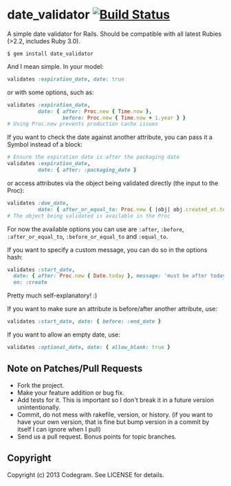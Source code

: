 # date_validator [![Build Status](https://travis-ci.org/codegram/date_validator.png?branch=master)](https://travis-ci.org/codegram/date_validator)


A simple date validator for Rails. Should be compatible with all latest Rubies (>2.2, includes Ruby 3.0).


```shell
$ gem install date_validator
```

And I mean simple. In your model:

```ruby
validates :expiration_date, date: true
```

or with some options, such as:

```ruby
validates :expiration_date,
          date: { after: Proc.new { Time.now },
                  before: Proc.new { Time.now + 1.year } }
# Using Proc.new prevents production cache issues
```

If you want to check the date against another attribute, you can pass it
a Symbol instead of a block:

```ruby
# Ensure the expiration date is after the packaging date
validates :expiration_date,
          date: { after: :packaging_date }
```

or access attributes via the object being validated directly (the input to the Proc):

```ruby
validates :due_date,
          date: { after_or_equal_to: Proc.new { |obj| obj.created_at.to_date }
# The object being validated is available in the Proc
```

For now the available options you can use are `:after`, `:before`,
`:after_or_equal_to`, `:before_or_equal_to` and `:equal_to`.

If you want to specify a custom message, you can do so in the options hash:

```ruby
validates :start_date,
  date: { after: Proc.new { Date.today }, message: 'must be after today' },
  on: :create
```

Pretty much self-explanatory! :)

If you want to make sure an attribute is before/after another attribute, use:

```ruby
validates :start_date, date: { before: :end_date }
```

If you want to allow an empty date, use:

```ruby
validates :optional_date, date: { allow_blank: true }
```
## Note on Patches/Pull Requests

* Fork the project.
* Make your feature addition or bug fix.
* Add tests for it. This is important so I don't break it in a
  future version unintentionally.
* Commit, do not mess with rakefile, version, or history. (if you want to have your own version, that is fine but bump version in a commit by itself I can ignore when I pull)
* Send us a pull request. Bonus points for topic branches.

## Copyright

Copyright (c) 2013 Codegram. See LICENSE for details.
